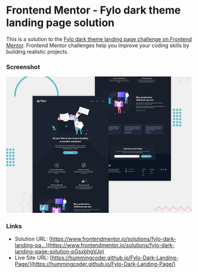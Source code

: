 # Frontend Mentor - Fylo dark theme landing page solution

This is a solution to the [Fylo dark theme landing page challenge on Frontend Mentor](https://www.frontendmentor.io/challenges/fylo-dark-theme-landing-page-5ca5f2d21e82137ec91a50fd). Frontend Mentor challenges help you improve your coding skills by building realistic projects.

### Screenshot

![](./desktop-preview.jpg)

### Links

- Solution URL: [https://www.frontendmentor.io/solutions/fylo-dark-landing-pa...](https://www.frontendmentor.io/solutions/fylo-dark-landing-page-solution-pGsxbhgVJp)
- Live Site URL: [https://hummingcoder.github.io/Fylo-Dark-Landing-Page/](https://hummingcoder.github.io/Fylo-Dark-Landing-Page/)
